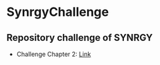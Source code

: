 # SynrgyChallenge

## Repository challenge of SYNRGY

- Challenge Chapter 2: <a href="https://github.com/wahidabd/SynrgyChallenge/tree/chapter-2">Link</a>
